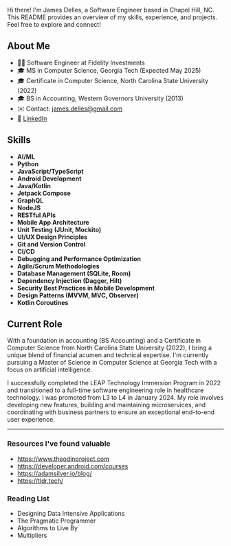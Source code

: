 Hi there! I'm James Delles, a Software Engineer based in Chapel Hill, NC. This README provides an overview of my skills, experience, and projects. Feel free to explore and connect!

## About Me

- 👨‍💻 Software Engineer at Fidelity Investments
- 🎓 MS in Computer Science, Georgia Tech (Expected May 2025)
- 🎓 Certificate in Computer Science, North Carolina State University (2022)
- 🎓 BS in Accounting, Western Governors University (2013)
- ✉️ Contact: james.delles@gmail.com
- 👔 [LinkedIn](https://www.linkedin.com/in/jamesdelles/)

## Skills

- **AI/ML**
- **Python**
- **JavaScript/TypeScript** 
- **Android Development**
- **Java/Kotlin**
- **Jetpack Compose**
- **GraphQL**
- **NodeJS**
- **RESTful APIs**
- **Mobile App Architecture**
- **Unit Testing (JUnit, Mockito)**
- **UI/UX Design Principles**
- **Git and Version Control**
- **CI/CD**
- **Debugging and Performance Optimization**
- **Agile/Scrum Methodologies**
- **Database Management (SQLite, Room)**
- **Dependency Injection (Dagger, Hilt)**
- **Security Best Practices in Mobile Development**
- **Design Patterns (MVVM, MVC, Observer)**
- **Kotlin Coroutines**

## Current Role

With a foundation in accounting (BS Accounting) and a Certificate in Computer Science from North Carolina State University (2022), I bring a unique blend of financial acumen and technical expertise. I'm currently pursuing a Master of Science in Computer Science at Georgia Tech with a focus on artificial intelligence.

I successfully completed the LEAP Technology Immersion Program in 2022 and transitioned to a full-time software engineering role in healthcare technology. I was promoted from L3 to L4 in January 2024. My role involves developing new features, building and maintaining microservices, and coordinating with business partners to ensure an exceptional end-to-end user experience. 

---

### Resources I've found valuable

- https://www.theodinproject.com
- https://developer.android.com/courses
- https://adamsilver.io/blog/
- https://tldr.tech/

### Reading List
  - Designing Data Intensive Applications
  - The Pragmatic Programmer
  - Algorithms to Live By
  - Multipliers

